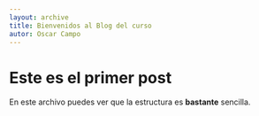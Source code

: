 ```yaml
---
layout: archive
title: Bienvenidos al Blog del curso
autor: Oscar Campo
---
```



# Este es el primer post #

En este archivo puedes ver que la estructura es **bastante** sencilla.

